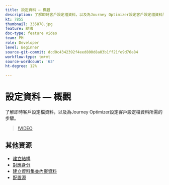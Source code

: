 ```yaml
---
title: 設定資料 — 概觀
description: 了解即時客戶設定檔資料，以及為Journey Optimizer設定客戶設定檔資料所需的步驟。
kt: 7855
thumbnail: 335878.jpg
feature: 結構
doc-type: feature video
team: PM
role: Developer
level: Beginner
source-git-commit: dcd0c4342392f4eed800d8a03b1ff21fe9d76e84
workflow-type: tm+mt
source-wordcount: '63'
ht-degree: 12%

---
```



# 設定資料 — 概觀

了解即時客戶設定檔資料，以及為Journey Optimizer設定客戶設定檔資料所需的步驟。

>[!VIDEO](https://video.tv.adobe.com/v/335878?quality=12)

## 其他資源

* [建立結構](/help/set-up-data/create-schema.md)
* [對應身分](/help/set-up-data/map-identities.md)
* [建立資料集並內嵌資料](/help/set-up-data/create-datasets-and-ingest-data.md)
* [配置源](/help/set-up-data/configure-data-sources.md)
